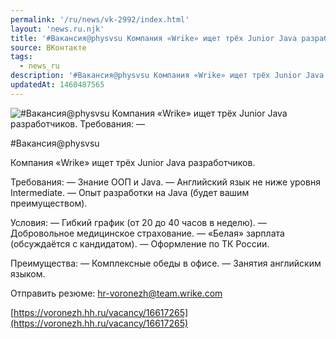 ```yaml
---
permalink: '/ru/news/vk-2992/index.html'
layout: 'news.ru.njk'
title: '#Вакансия@physvsu Компания «Wrike» ищет трёх Junior Java разработчиков'
source: ВКонтакте
tags:
  - news_ru
description: '#Вакансия@physvsu Компания «Wrike» ищет трёх Junior Java разработчиков'
updatedAt: 1460487565
---
```

![#Вакансия@physvsu Компания «Wrike» ищет трёх Junior Java разработчиков. Требования: —](https://sun9-43.userapi.com/impf/c636523/v636523484/920/LqQSf3YlSBc.jpg?size=900x600&quality=96&proxy=1&sign=3c97afece94f5f731f497f0bb55561c3&c_uniq_tag=12uNR0qPAEfE0BddUj-EZ3NUBBiIvEPyBUiBLqginQs&type=album)

#Вакансия@physvsu

Компания «Wrike» ищет трёх Junior Java разработчиков.

Требования:
— Знание ООП и Java.
— Английский язык не ниже уровня Intermediate.
— Опыт разработки на Java (будет вашим преимуществом).

Условия:
— Гибкий график (от 20 до 40 часов в неделю).
— Добровольное медицинское страхование.
— «Белая» зарплата (обсуждаётся с кандидатом).
— Оформление по ТК России.

Преимущества:
— Комплексные обеды в офисе.
— Занятия английским языком.

Отправить резюме: hr-voronezh@team.wrike.com

[https://voronezh.hh.ru/vacancy/16617265](https://voronezh.hh.ru/vacancy/16617265)
